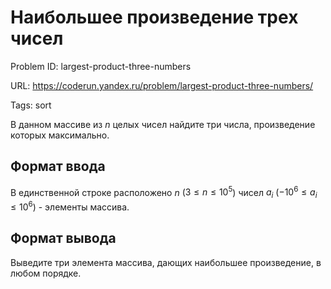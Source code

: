 # Наибольшее произведение трех чисел

Problem ID: largest-product-three-numbers

URL: https://coderun.yandex.ru/problem/largest-product-three-numbers/

Tags: sort

В данном массиве из $n$ целых чисел найдите три числа, произведение которых максимально.


## Формат ввода

В единственной строке расположено $n$ ($3 \le n \le 10^5$) чисел $a_i$ ($-10^6 \le a_i \le 10^6$) - элементы массива.


## Формат вывода

Выведите три элемента массива, дающих наибольшее произведение, в любом порядке.

